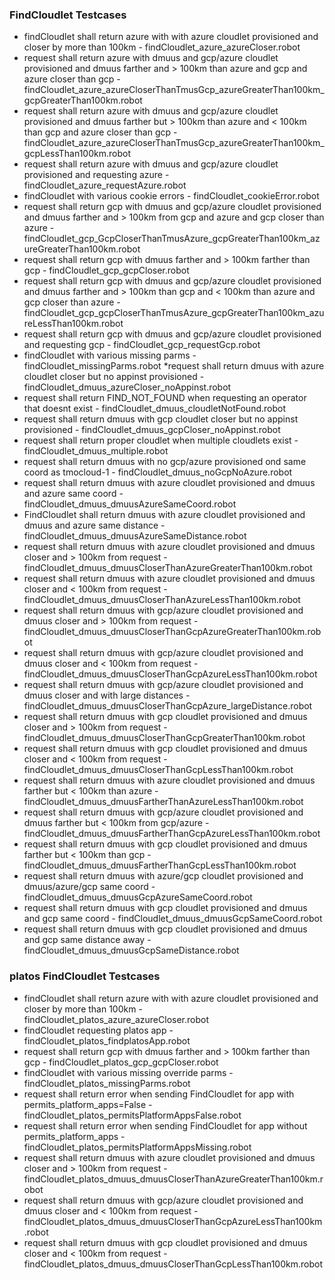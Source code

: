 ### FindCloudlet Testcases
* findCloudlet shall return azure with with azure cloudlet provisioned and closer by more than 100km - findCloudlet_azure_azureCloser.robot
* request shall return azure with dmuus and gcp/azure cloudlet provisioned and dmuus farther and > 100km than azure and gcp and azure closer than gcp - findCloudlet_azure_azureCloserThanTmusGcp_azureGreaterThan100km_gcpGreaterThan100km.robot
* request shall return azure with dmuus and gcp/azure cloudlet provisioned and dmuus farther but > 100km than azure and < 100km than gcp and azure closer than gcp - findCloudlet_azure_azureCloserThanTmusGcp_azureGreaterThan100km_gcpLessThan100km.robot
* request shall return azure with dmuus and gcp/azure cloudlet provisioned and requesting azure - findCloudlet_azure_requestAzure.robot
* findCloudlet with various cookie errors - findCloudlet_cookieError.robot
* request shall return gcp with dmuus and gcp/azure cloudlet provisioned and dmuus farther and > 100km from gcp and azure and gcp closer than azure - findCloudlet_gcp_GcpCloserThanTmusAzure_gcpGreaterThan100km_azureGreaterThan100km.robot
* request shall return gcp with dmuus farther and > 100km farther than gcp - findCloudlet_gcp_gcpCloser.robot
* request shall return gcp with dmuus and gcp/azure cloudlet provisioned and dmuus farther and > 100km than gcp and < 100km than azure and gcp closer than azure - findCloudlet_gcp_gcpCloserThanTmusAzure_gcpGreaterThan100km_azureLessThan100km.robot
* request shall return gcp with dmuus and gcp/azure cloudlet provisioned and requesting gcp - findCloudlet_gcp_requestGcp.robot
* findCloudlet with various missing parms - findCloudlet_missingParms.robot
*request shall return dmuus with azure cloudlet closer but no appinst provisioned - findCloudlet_dmuus_azureCloser_noAppinst.robot
* request shall return FIND_NOT_FOUND when requesting an operator that doesnt exist - findCloudlet_dmuus_cloudletNotFound.robot
* request shall return dmuus with gcp cloudlet closer but no appinst provisioned - findCloudlet_dmuus_gcpCloser_noAppinst.robot
* request shall return proper cloudlet when multiple cloudlets exist - findCloudlet_dmuus_multiple.robot
* request shall return dmuus with no gcp/azure provisioned ond same coord as tmocloud-1 - findCloudlet_dmuus_noGcpNoAzure.robot
* request shall return dmuus with azure cloudlet provisioned and dmuus and azure same coord - findCloudlet_dmuus_dmuusAzureSameCoord.robot
* FindCloudlet shall return dmuus with azure cloudlet provisioned and dmuus and azure same distance - findCloudlet_dmuus_dmuusAzureSameDistance.robot
* request shall return dmuus with azure cloudlet provisioned and dmuus closer and > 100km from request - findCloudlet_dmuus_dmuusCloserThanAzureGreaterThan100km.robot
* request shall return dmuus with azure cloudlet provisioned and dmuus closer and < 100km from request - findCloudlet_dmuus_dmuusCloserThanAzureLessThan100km.robot
* request shall return dmuus with gcp/azure cloudlet provisioned and dmuus closer and > 100km from request - findCloudlet_dmuus_dmuusCloserThanGcpAzureGreaterThan100km.robot
* request shall return dmuus with gcp/azure cloudlet provisioned and dmuus closer and < 100km from request - findCloudlet_dmuus_dmuusCloserThanGcpAzureLessThan100km.robot
* request shall return dmuus with gcp/azure cloudlet provisioned and dmuus closer and with large distances - findCloudlet_dmuus_dmuusCloserThanGcpAzure_largeDistance.robot
* request shall return dmuus with gcp cloudlet provisioned and dmuus closer and > 100km from request - findCloudlet_dmuus_dmuusCloserThanGcpGreaterThan100km.robot
* request shall return dmuus with gcp cloudlet provisioned and dmuus closer and < 100km from request - findCloudlet_dmuus_dmuusCloserThanGcpLessThan100km.robot
* request shall return dmuus with azure cloudlet provisioned and dmuus farther but < 100km than azure - findCloudlet_dmuus_dmuusFartherThanAzureLessThan100km.robot
* request shall return dmuus with gcp/azure cloudlet provisioned and dmuus farther but < 100km from gcp/azure - findCloudlet_dmuus_dmuusFartherThanGcpAzureLessThan100km.robot
* request shall return dmuus with gcp cloudlet provisioned and dmuus farther but < 100km than gcp - findCloudlet_dmuus_dmuusFartherThanGcpLessThan100km.robot
* request shall return dmuus with azure/gcp cloudlet provisioned and dmuus/azure/gcp same coord - findCloudlet_dmuus_dmuusGcpAzureSameCoord.robot
* request shall return dmuus with gcp cloudlet provisioned and dmuus and gcp same coord - findCloudlet_dmuus_dmuusGcpSameCoord.robot
* request shall return dmuus with gcp cloudlet provisioned and dmuus and gcp same distance away - findCloudlet_dmuus_dmuusGcpSameDistance.robot

### platos FindCloudlet Testcases
* findCloudlet shall return azure with with azure cloudlet provisioned and closer by more than 100km - findCloudlet_platos_azure_azureCloser.robot
* findCloudlet requesting platos app - findCloudlet_platos_findplatosApp.robot
* request shall return gcp with dmuus farther and > 100km farther than gcp - findCloudlet_platos_gcp_gcpCloser.robot
* findCloudlet with various missing override parms - findCloudlet_platos_missingParms.robot
* request shall return error when sending FindCloudlet for app with permits_platform_apps=False - findCloudlet_platos_permitsPlatformAppsFalse.robot
* request shall return error when sending FindCloudlet for app without permits_platform_apps - findCloudlet_platos_permitsPlatformAppsMissing.robot
* request shall return dmuus with azure cloudlet provisioned and dmuus closer and > 100km from request - findCloudlet_platos_dmuus_dmuusCloserThanAzureGreaterThan100km.robot
* request shall return dmuus with gcp/azure cloudlet provisioned and dmuus closer and < 100km from request - findCloudlet_platos_dmuus_dmuusCloserThanGcpAzureLessThan100km.robot
* request shall return dmuus with gcp cloudlet provisioned and dmuus closer and < 100km from request - findCloudlet_platos_dmuus_dmuusCloserThanGcpLessThan100km.robot